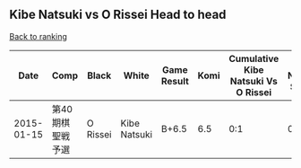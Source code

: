 ## Kibe Natsuki vs O Rissei Head to head

[Back to ranking](../../index.md)




| **Date** | **Comp** | **Black** | **White** | **Game Result** | **Komi** | **Cumulative Kibe Natsuki Vs O Rissei** | **Kibe Natsuki Streak** | **O Rissei Streak** | 
| --- | --- | --- | --- | --- | --- | --- | --- | --- |
| 2015-01-15 | 第40期棋聖戦予選 | O Rissei | Kibe Natsuki | B+6.5 | 6.5 | 0:1 | 0 | 1 |




